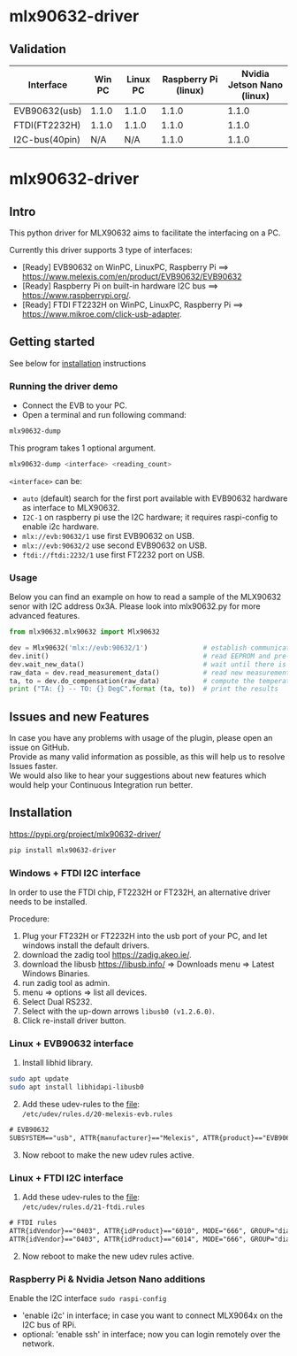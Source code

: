 # mlx90632-driver

## Validation

| Interface      | Win PC   | Linux PC      | Raspberry Pi (linux) | Nvidia Jetson Nano (linux) |
| -------------- | -------- | ------------- | -------------------- | -------------------------- |
| EVB90632(usb)  | 1.1.0    | 1.1.0         | 1.1.0                | 1.1.0                      |
| FTDI(FT2232H)  | 1.1.0    | 1.1.0         | 1.1.0                | 1.1.0                      |
| I2C-bus(40pin) | N/A      | N/A           | 1.1.0                | 1.1.0                      |


# mlx90632-driver 

## Intro

This python driver for MLX90632 aims to facilitate the interfacing on a PC.

Currently this driver supports 3 type of interfaces:
- [Ready] EVB90632 on WinPC, LinuxPC, Raspberry Pi ==> https://www.melexis.com/en/product/EVB90632/EVB90632
- [Ready] Raspberry Pi on built-in hardware I2C bus ==> https://www.raspberrypi.org/.
- [Ready] FTDI FT2232H on WinPC, LinuxPC, Raspberry Pi ==> https://www.mikroe.com/click-usb-adapter.

## Getting started

See below for [installation](#installation) instructions


### Running the driver demo

* Connect the EVB to your PC.  
* Open a terminal and run following command:  


```bash
mlx90632-dump
```

This program takes 1 optional argument.

```bash
mlx90632-dump <interface> <reading_count>
```

`<interface>` can be:
- `auto` (default) search for the first port available with EVB90632 hardware as interface to MLX90632.
- `I2C-1` on raspberry pi use the I2C hardware; it requires raspi-config to enable i2c hardware.
- `mlx://evb:90632/1` use first EVB90632 on USB.
- `mlx://evb:90632/2` use second EVB90632 on USB.
- `ftdi://ftdi:2232/1` use first FT2232 port on USB.

### Usage

Below you can find an example on how to read a sample of the MLX90632 senor with I2C address 0x3A. Please look into mlx90632.py for more advanced features.

```python
from mlx90632.mlx90632 import Mlx90632

dev = Mlx90632('mlx://evb:90632/1')              # establish communication between EVB90632 and PC
dev.init()                                       # read EEPROM and pre-compute calibration parameters.
dev.wait_new_data()                              # wait until there is new data.
raw_data = dev.read_measurement_data()           # read new measurement data.
ta, to = dev.do_compensation(raw_data)           # compute the temperature.
print ("TA: {} -- TO: {} DegC".format (ta, to))  # print the results
```

## Issues and new Features

In case you have any problems with usage of the plugin, please open an issue on GitHub.  
Provide as many valid information as possible, as this will help us to resolve Issues faster.  
We would also like to hear your suggestions about new features which would help your Continuous Integration run better.


## Installation

https://pypi.org/project/mlx90632-driver/

```bash
pip install mlx90632-driver
```

### Windows + FTDI I2C interface

In order to use the FTDI chip, FT2232H or FT232H, an alternative driver needs to be installed.

Procedure:

1. Plug your FT232H or FT2232H into the usb port of your PC, and let windows install the default drivers.
1. download the zadig tool https://zadig.akeo.ie/.
1. download the libusb https://libusb.info/ => Downloads menu => Latest Windows Binaries.
1. run zadig tool as admin.
1. menu => options => list all devices.
1. Select Dual RS232.
1. Select with the up-down arrows `libusb0 (v1.2.6.0)`.
1. Click re-install driver button.


### Linux + EVB90632 interface

1. Install libhid library.

```bash
sudo apt update
sudo apt install libhidapi-libusb0
```
2. Add these udev-rules to the [file](udev_rules/20-melexis-evb.rules):  
`/etc/udev/rules.d/20-melexis-evb.rules`  

```txt
# EVB90632
SUBSYSTEM=="usb", ATTR{manufacturer}=="Melexis", ATTR{product}=="EVB90632", GROUP="plugdev", MODE="0666"
```
3. Now reboot to make the new udev rules active.


### Linux + FTDI I2C interface

1. Add these udev-rules to the [file](udev_rules/21-ftdi.rules):  
`/etc/udev/rules.d/21-ftdi.rules`  

```txt
# FTDI rules
ATTR{idVendor}=="0403", ATTR{idProduct}=="6010", MODE="666", GROUP="dialout"
ATTR{idVendor}=="0403", ATTR{idProduct}=="6014", MODE="666", GROUP="dialout"
```
2. Now reboot to make the new udev rules active.


### Raspberry Pi & Nvidia Jetson Nano additions

Enable the I2C interface
`sudo raspi-config`

  - 'enable i2c' in interface; in case you want to connect MLX9064x on the I2C bus of RPi.
  - optional: 'enable ssh' in interface; now you can login remotely over the network.
